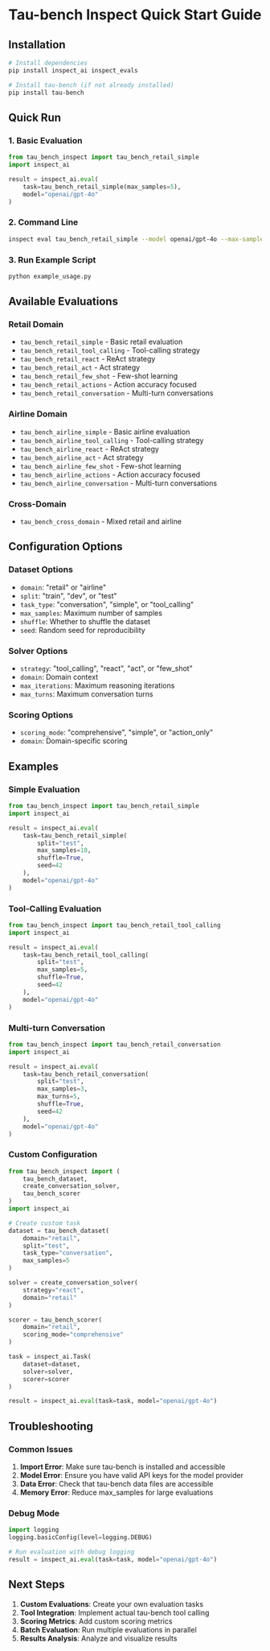 # Tau-bench Inspect Quick Start Guide

## Installation

```bash
# Install dependencies
pip install inspect_ai inspect_evals

# Install tau-bench (if not already installed)
pip install tau-bench
```

## Quick Run

### 1. Basic Evaluation
```python
from tau_bench_inspect import tau_bench_retail_simple
import inspect_ai

result = inspect_ai.eval(
    task=tau_bench_retail_simple(max_samples=5),
    model="openai/gpt-4o"
)
```

### 2. Command Line
```bash
inspect eval tau_bench_retail_simple --model openai/gpt-4o --max-samples 5
```

### 3. Run Example Script
```bash
python example_usage.py
```

## Available Evaluations

### Retail Domain
- `tau_bench_retail_simple` - Basic retail evaluation
- `tau_bench_retail_tool_calling` - Tool-calling strategy
- `tau_bench_retail_react` - ReAct strategy
- `tau_bench_retail_act` - Act strategy
- `tau_bench_retail_few_shot` - Few-shot learning
- `tau_bench_retail_actions` - Action accuracy focused
- `tau_bench_retail_conversation` - Multi-turn conversations

### Airline Domain
- `tau_bench_airline_simple` - Basic airline evaluation
- `tau_bench_airline_tool_calling` - Tool-calling strategy
- `tau_bench_airline_react` - ReAct strategy
- `tau_bench_airline_act` - Act strategy
- `tau_bench_airline_few_shot` - Few-shot learning
- `tau_bench_airline_actions` - Action accuracy focused
- `tau_bench_airline_conversation` - Multi-turn conversations

### Cross-Domain
- `tau_bench_cross_domain` - Mixed retail and airline

## Configuration Options

### Dataset Options
- `domain`: "retail" or "airline"
- `split`: "train", "dev", or "test"
- `task_type`: "conversation", "simple", or "tool_calling"
- `max_samples`: Maximum number of samples
- `shuffle`: Whether to shuffle the dataset
- `seed`: Random seed for reproducibility

### Solver Options
- `strategy`: "tool_calling", "react", "act", or "few_shot"
- `domain`: Domain context
- `max_iterations`: Maximum reasoning iterations
- `max_turns`: Maximum conversation turns

### Scoring Options
- `scoring_mode`: "comprehensive", "simple", or "action_only"
- `domain`: Domain-specific scoring

## Examples

### Simple Evaluation
```python
from tau_bench_inspect import tau_bench_retail_simple
import inspect_ai

result = inspect_ai.eval(
    task=tau_bench_retail_simple(
        split="test",
        max_samples=10,
        shuffle=True,
        seed=42
    ),
    model="openai/gpt-4o"
)
```

### Tool-Calling Evaluation
```python
from tau_bench_inspect import tau_bench_retail_tool_calling
import inspect_ai

result = inspect_ai.eval(
    task=tau_bench_retail_tool_calling(
        split="test",
        max_samples=5,
        shuffle=True,
        seed=42
    ),
    model="openai/gpt-4o"
)
```

### Multi-turn Conversation
```python
from tau_bench_inspect import tau_bench_retail_conversation
import inspect_ai

result = inspect_ai.eval(
    task=tau_bench_retail_conversation(
        split="test",
        max_samples=3,
        max_turns=5,
        shuffle=True,
        seed=42
    ),
    model="openai/gpt-4o"
)
```

### Custom Configuration
```python
from tau_bench_inspect import (
    tau_bench_dataset,
    create_conversation_solver,
    tau_bench_scorer
)
import inspect_ai

# Create custom task
dataset = tau_bench_dataset(
    domain="retail",
    split="test",
    task_type="conversation",
    max_samples=5
)

solver = create_conversation_solver(
    strategy="react",
    domain="retail"
)

scorer = tau_bench_scorer(
    domain="retail",
    scoring_mode="comprehensive"
)

task = inspect_ai.Task(
    dataset=dataset,
    solver=solver,
    scorer=scorer
)

result = inspect_ai.eval(task=task, model="openai/gpt-4o")
```

## Troubleshooting

### Common Issues

1. **Import Error**: Make sure tau-bench is installed and accessible
2. **Model Error**: Ensure you have valid API keys for the model provider
3. **Data Error**: Check that tau-bench data files are accessible
4. **Memory Error**: Reduce max_samples for large evaluations

### Debug Mode

```python
import logging
logging.basicConfig(level=logging.DEBUG)

# Run evaluation with debug logging
result = inspect_ai.eval(task=task, model="openai/gpt-4o")
```

## Next Steps

1. **Custom Evaluations**: Create your own evaluation tasks
2. **Tool Integration**: Implement actual tau-bench tool calling
3. **Scoring Metrics**: Add custom scoring metrics
4. **Batch Evaluation**: Run multiple evaluations in parallel
5. **Results Analysis**: Analyze and visualize results
